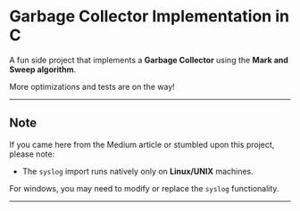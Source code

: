 # **Garbage Collector Implementation in C**

A fun side project that implements a **Garbage Collector** using the **Mark and Sweep algorithm**. 

More optimizations and tests are on the way!


---

## **Note**
If you came here from the Medium article or stumbled upon this project, please note:
- The `syslog` import runs natively only on **Linux/UNIX** machines.

For windows, you may need to modify or replace the `syslog` functionality.

---

